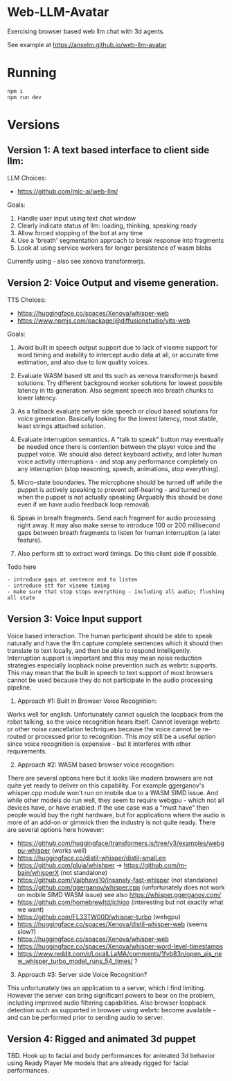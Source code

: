 # Web-LLM-Avatar

Exercising browser based web llm chat with 3d agents.

See example at https://anselm.github.io/web-llm-avatar

# Running

```
npm i
npm run dev
```

# Versions

## Version 1: A text based interface to client side llm:

LLM Choices:

- https://github.com/mlc-ai/web-llm/

Goals:

1) Handle user input using text chat window
2) Clearly indicate status of llm: loading, thinking, speaking ready
3) Allow forced stopping of the bot at any time
4) Use a 'breath' segmentation approach to break response into fragments
5) Look at using service workers for longer persistence of wasm blobs

Currently using  - also see xenova transformerjs.

## Version 2: Voice Output and viseme generation.

TTS Choices:

- https://huggingface.co/spaces/Xenova/whisper-web
- https://www.npmjs.com/package/@diffusionstudio/vits-web

Goals:

1) Avoid built in speech output support due to lack of viseme support for word timing and inability to intercept audio data at all, or accurate time estimation, and also due to low quality voices.

2) Evaluate WASM based stt and tts such as xenova transformerjs based solutions. Try different background worker solutions for lowest possible latency in tts generation. Also segment speech into breath chunks to lower latency.

3) As a fallback evaluate server side speech or cloud based solutions for voice generation. Basically looking for the lowest latency, most stable, least strings attached solution.

4) Evaluate interruption semantics. A "talk to speak" button may eventually be needed once there is contention between the player voice and the puppet voice. We should also detect keyboard activity, and later human voice activity interruptions - and stop any performance completely on any interruption (stop reasoning, speech, animations, stop everything).

5) Micro-state boundaries. The microphone should be turned off while the puppet is actively speaking to prevent self-hearing - and turned on when the puppet is not actually speaking (Arguably this should be done even if we have audio feedback loop removal).

6) Speak in breath fragments. Send each fragment for audio processing right away. It may also make sense to introduce 100 or 200 millisecond gaps between breath fragments to listen for human interruption (a later feature).

7) Also perform stt to extract word timings. Do this client side if possible.

Todo here

	- introduce gaps at sentence end to listen
	- introduce stt for viseme timing
	- make sure that stop stops everything - including all audio; flushing all state

## Version 3: Voice Input support

Voice based interaction. The human participant should be able to speak naturally and have the llm capture complete sentences which it should then translate to text locally, and then be able to respond intelligently. Interruption support is important and this may mean noise reduction strategies especially loopback noise prevention such as webrtc supports. This may mean that the built in speech to text support of most browsers cannot be used because they do not participate in the audio processing pipeline.

1) Approach #1: Built in Browser Voice Recognition:

Works well for english. Unfortunately cannot squelch the loopback from the robot talking, so the voice recognition hears itself. Cannot leverage webrtc or other noise cancellation techniques because the voice cannot be re-routed or processed prior to recognition. This *may* still be a useful option since voice recognition is expensive - but it interferes with other requirements.

2) Approach #2: WASM based browser voice recognition:

There are several options here but it looks like modern browsers are not quite yet ready to deliver on this capability. For example ggerganov's whisper.cpp module won't run on mobile due to a WASM SIMD issue. And while other models do run well, they seem to require webgpu - which not all devices have, or have enabled. If the use case was a "must have" then people would buy the right hardware, but for applications where the audio is more of an add-on or gimmick then the industry is not quite ready. There are several options here however:

- https://github.com/huggingface/transformers.js/tree/v3/examples/webgpu-whisper (works well)
- https://huggingface.co/distil-whisper/distil-small.en
- https://github.com/pluja/whishper -> https://github.com/m-bain/whisperX (not standalone)
- https://github.com/Vaibhavs10/insanely-fast-whisper (not standalone)
- https://github.com/ggerganov/whisper.cpp (unfortunately does not work on mobile SIMD WASM issue)
		see also https://whisper.ggerganov.com/
- https://github.com/homebrewltd/ichigo (interesting but not exactly what we want)
- https://github.com/FL33TW00D/whisper-turbo (webgpu)
- https://huggingface.co/spaces/Xenova/distil-whisper-web (seems slow?)
- https://huggingface.co/spaces/Xenova/whisper-web
- https://huggingface.co/spaces/Xenova/whisper-word-level-timestamps
- https://www.reddit.com/r/LocalLLaMA/comments/1fvb83n/open_ais_new_whisper_turbo_model_runs_54_times/ ?

3) Approach #3: Server side Voice Recognition?

This unfortunately ties an application to a server, which I find limiting. However the server can bring significant powers to bear on the problem, including improved audio filtering capabilities. Also browser loopback detection such as supported in browser using webrtc become available - and can be performed prior to sending audio to server.

## Version 4: Rigged and animated 3d puppet

TBD. Hook up to facial and body performances for animated 3d behavior using Ready Player Me models that are already rigged for facial performances.

